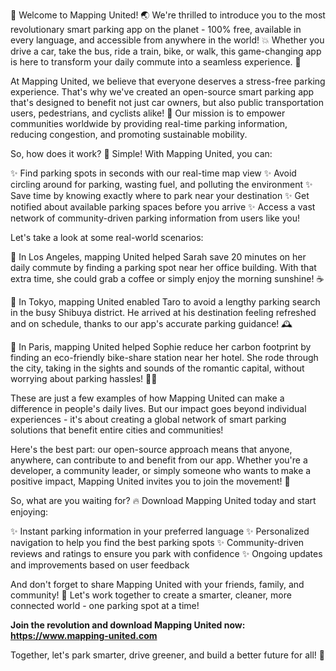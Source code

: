 🎉 Welcome to Mapping United! 🌏 We're thrilled to introduce you to the most revolutionary smart parking app on the planet - 100% free, available in every language, and accessible from anywhere in the world! 💥 Whether you drive a car, take the bus, ride a train, bike, or walk, this game-changing app is here to transform your daily commute into a seamless experience. 🚀

At Mapping United, we believe that everyone deserves a stress-free parking experience. That's why we've created an open-source smart parking app that's designed to benefit not just car owners, but also public transportation users, pedestrians, and cyclists alike! 🌈 Our mission is to empower communities worldwide by providing real-time parking information, reducing congestion, and promoting sustainable mobility.

So, how does it work? 🤔 Simple! With Mapping United, you can:

✨ Find parking spots in seconds with our real-time map view
✨ Avoid circling around for parking, wasting fuel, and polluting the environment
✨ Save time by knowing exactly where to park near your destination
✨ Get notified about available parking spaces before you arrive
✨ Access a vast network of community-driven parking information from users like you!

Let's take a look at some real-world scenarios:

🌆 In Los Angeles, mapping United helped Sarah save 20 minutes on her daily commute by finding a parking spot near her office building. With that extra time, she could grab a coffee or simply enjoy the morning sunshine! ☕️

🚂 In Tokyo, mapping United enabled Taro to avoid a lengthy parking search in the busy Shibuya district. He arrived at his destination feeling refreshed and on schedule, thanks to our app's accurate parking guidance! 🕰️

💨 In Paris, mapping United helped Sophie reduce her carbon footprint by finding an eco-friendly bike-share station near her hotel. She rode through the city, taking in the sights and sounds of the romantic capital, without worrying about parking hassles! 🚴‍♀️

These are just a few examples of how Mapping United can make a difference in people's daily lives. But our impact goes beyond individual experiences - it's about creating a global network of smart parking solutions that benefit entire cities and communities!

Here's the best part: our open-source approach means that anyone, anywhere, can contribute to and benefit from our app. Whether you're a developer, a community leader, or simply someone who wants to make a positive impact, Mapping United invites you to join the movement! 🌟

So, what are you waiting for? 🔥 Download Mapping United today and start enjoying:

✨ Instant parking information in your preferred language
✨ Personalized navigation to help you find the best parking spots
✨ Community-driven reviews and ratings to ensure you park with confidence
✨ Ongoing updates and improvements based on user feedback

And don't forget to share Mapping United with your friends, family, and community! 📢 Let's work together to create a smarter, cleaner, more connected world - one parking spot at a time!

**Join the revolution and download Mapping United now: https://www.mapping-united.com**

Together, let's park smarter, drive greener, and build a better future for all! 💪